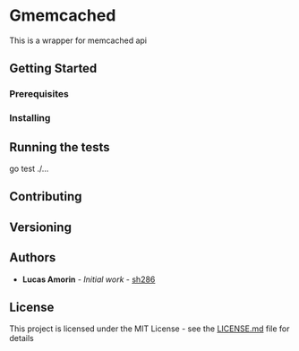 # Gmemcached

This is a wrapper for memcached api

## Getting Started


### Prerequisites

### Installing


## Running the tests

go test ./...

## Contributing

## Versioning

## Authors

* **Lucas Amorin** - *Initial work* - [sh286](https://github.com/sh286)

## License

This project is licensed under the MIT License - see the [LICENSE.md](LICENSE.md) file for details
